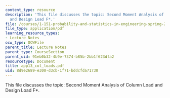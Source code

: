```yaml
---
content_type: resource
description: 'This file discusses the topic: Second Moment Analysis of Column Load
  and Design Load F*.'
file: /courses/1-151-probability-and-statistics-in-engineering-spring-2005/8d9e2689e300d3cb1f71bddcfda71730_app13_col_loads.pdf
file_type: application/pdf
learning_resource_types:
- Lecture Notes
ocw_type: OCWFile
parent_title: Lecture Notes
parent_type: CourseSection
parent_uid: 91eb0b32-4b9e-7374-b85b-2bb1f623dfa2
resourcetype: Document
title: app13_col_loads.pdf
uid: 8d9e2689-e300-d3cb-1f71-bddcfda71730
---
```

This file discusses the topic: Second Moment Analysis of Column Load and Design Load F*.

